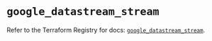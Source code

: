# `google_datastream_stream`

Refer to the Terraform Registry for docs: [`google_datastream_stream`](https://registry.terraform.io/providers/hashicorp/google-beta/5.11.0/docs/resources/google_datastream_stream).
